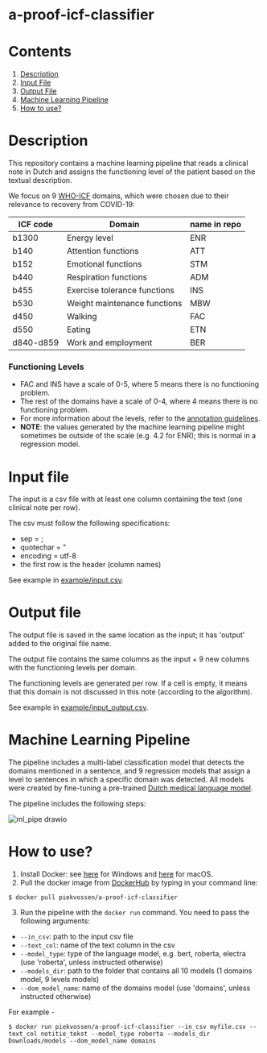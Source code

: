 a-proof-icf-classifier
=============
# Contents
1. [Description](#description)
2. [Input File](#input-file)
3. [Output File](#output-file)
4. [Machine Learning Pipeline](#machine-learning-pipeline)
5. [How to use?](#how-to-use)

# Description
This repository contains a machine learning pipeline that reads a clinical note in Dutch and assigns the functioning level of the patient based on the textual description.

We focus on 9 [WHO-ICF](https://www.who.int/standards/classifications/international-classification-of-functioning-disability-and-health) domains, which were chosen due to their relevance to recovery from COVID-19:

ICF code | Domain | name in repo
---|---|---
b1300 | Energy level | ENR
b140 | Attention functions | ATT
b152 | Emotional functions | STM
b440 | Respiration functions | ADM
b455 | Exercise tolerance functions | INS
b530 | Weight maintenance functions | MBW
d450 | Walking | FAC
d550 | Eating | ETN
d840-d859 | Work and employment | BER

### Functioning Levels
- FAC and INS have a scale of 0-5, where 5 means there is no functioning problem.
- The rest of the domains have a scale of 0-4, where 4 means there is no functioning problem.
- For more information about the levels, refer to the [annotation guidelines](https://github.com/cltl/a-proof-zonmw/tree/main/resources/annotation_guidelines).
- **NOTE**: the values generated by the machine learning pipeline might sometimes be outside of the scale (e.g. 4.2 for ENR); this is normal in a regression model.

# Input file
The input is a csv file with at least one column containing the text (one clinical note per row).

The csv must follow the following specifications:
- sep = ;
- quotechar = "
- encoding = utf-8
- the first row is the header (column names)

See example in [example/input.csv](example/input.csv).

# Output file
The output file is saved in the same location as the input; it has 'output' added to the original file name.

The output file contains the same columns as the input + 9 new columns with the functioning levels per domain.

The functioning levels are generated per row. If a cell is empty, it means that this domain is not discussed in this note (according to the algorithm).

See example in [example/input_output.csv](example/input_output.csv).

# Machine Learning Pipeline
The pipeline includes a multi-label classification model that detects the domains mentioned in a sentence, and 9 regression models that assign a level to sentences in which a specific domain was detected. All models were created by fine-tuning a pre-trained [Dutch medical language model](https://github.com/cltl-students/verkijk_stella_rma_thesis_dutch_medical_langauge_model).

The pipeline includes the following steps:

![ml_pipe drawio](https://user-images.githubusercontent.com/38586487/134154846-32c38fe2-e9c9-4831-962c-c180b39e6928.png)

# How to use?
1. Install Docker: see [here](https://docs.docker.com/desktop/windows/install/) for Windows and [here](https://docs.docker.com/desktop/mac/install/) for macOS.
2. Pull the docker image from [DockerHub](https://hub.docker.com/r/piekvossen/a-proof-icf-classifier) by typing in your command line:
```
$ docker pull piekvossen/a-proof-icf-classifier
```
3. Run the pipeline with the `docker run` command. You need to pass the following arguments:
- `--in_csv`: path to the input csv file
- `--text_col`: name of the text column in the csv
- `--model_type`: type of the language model, e.g. bert, roberta, electra (use 'roberta', unless instructed otherwise)
- `--models_dir`: path to the folder that contains all 10 models (1 domains model, 9 levels models)
- `--dom_model_name`: name of the domains model (use 'domains', unless instructed otherwise)

For example -
```
$ docker run piekvossen/a-proof-icf-classifier --in_csv myfile.csv --text_col notitie_tekst --model_type roberta --models_dir Downloads/models --dom_model_name domains
```
